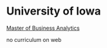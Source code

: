 # University of Iowa

[Master of Business Analytics](https://tippie.uiowa.edu/future-graduate-students/masters-programs/business-analytics/full-time-msba?creative=315250608365&keyword=%2Biowa%20%2Bbusiness%20%2Banalytics&matchtype=b&network=g&device=c&gclid=EAIaIQobChMIw5TQ5YSU4QIVx7bACh1GyQIFEAAYAyAAEgJdEPD_BwE)

no curriculum on web

